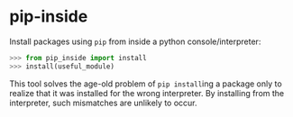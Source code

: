 # pip-inside

Install packages using `pip` from inside a python console/interpreter:

```python
>>> from pip_inside import install
>>> install(useful_module)
```

This tool solves the age-old problem of `pip install`ing a package only to
realize that it was installed for the wrong interpreter. By installing from the
interpreter, such mismatches are unlikely to occur.

